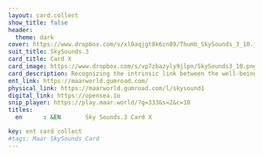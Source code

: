 ```yaml
---
layout: card.collect
show_title: false
header:
  theme: dark
cover: https://www.dropbox.com/s/xl0aqjgt8k6cn09/Thumb_SkySounds_3_10.jpg?raw=1
suit_title: SkySounds.3
card_title: Card X
card_image: https://www.dropbox.com/s/vp7zbazyly9jlpn/SkySounds3_10.png?raw=1
card_description: Recognizing the intrinsic link between the well-being of aquatic species and ecosystems and the economy, the inhabitants of this world have developed a dedicated currency that sustains the delicate balance of life in the planet's waterways. The tax paid on every transaction goes directly to the world's regeneration, nourishing and sustaining the delicate balance of life in the oceans, rivers, and inhabitants. It is a unique system, one that recognizes the inherent value of nature and the importance of preserving it for future generations. It is a currency that speaks to the soul of the planet and the spirit of its people.
ent_link: https://maarworld.gumroad.com/
physical_link: https://maarworld.gumroad.com/l/skysound1
digital_link: https://opensea.io
snip_player: https://play.maar.world/?g=333&s=2&c=10
titles:
  en      : &EN       Sky Sounds.3 Card X

key: ent card collect
#tags: Maar SkySounds Card
---
```


